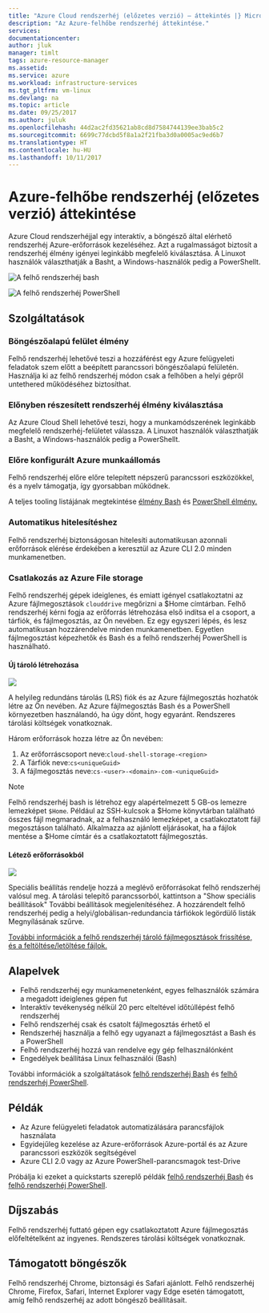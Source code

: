 ```yaml
---
title: "Azure Cloud rendszerhéj (előzetes verzió) – áttekintés |} Microsoft Docs"
description: "Az Azure-felhőbe rendszerhéj áttekintése."
services: 
documentationcenter: 
author: jluk
manager: timlt
tags: azure-resource-manager
ms.assetid: 
ms.service: azure
ms.workload: infrastructure-services
ms.tgt_pltfrm: vm-linux
ms.devlang: na
ms.topic: article
ms.date: 09/25/2017
ms.author: juluk
ms.openlocfilehash: 44d2ac2fd35621ab8cd8d7584744139ee3bab5c2
ms.sourcegitcommit: 6699c77dcbd5f8a1a2f21fba3d0a0005ac9ed6b7
ms.translationtype: HT
ms.contentlocale: hu-HU
ms.lasthandoff: 10/11/2017
---
```

# <a name="overview-of-azure-cloud-shell-preview"></a>Azure-felhőbe rendszerhéj (előzetes verzió) áttekintése
Azure Cloud rendszerhéjjal egy interaktív, a böngésző által elérhető rendszerhéj Azure-erőforrások kezeléséhez.
Azt a rugalmasságot biztosít a rendszerhéj élmény igényei leginkább megfelelő kiválasztása.
A Linuxot használók választhatják a Basht, a Windows-használók pedig a PowerShellt.

![A felhő rendszerhéj bash](media/overview/overview-bash-pic.png)

![A felhő rendszerhéj PowerShell](media/overview/overview-ps-pic.png)

## <a name="features"></a>Szolgáltatások
### <a name="browser-based-shell-experience"></a>Böngészőalapú felület élmény
Felhő rendszerhéj lehetővé teszi a hozzáférést egy Azure felügyeleti feladatok szem előtt a beépített parancssori böngészőalapú felületén.
Használja ki az felhő rendszerhéj módon csak a felhőben a helyi gépről untethered működéséhez biztosíthat.

### <a name="choice-of-preferred-shell-experience"></a>Előnyben részesített rendszerhéj élmény kiválasztása
Az Azure Cloud Shell lehetővé teszi, hogy a munkamódszerének leginkább megfelelő rendszerhéj-felületet válassza.
A Linuxot használók választhatják a Basht, a Windows-használók pedig a PowerShellt.

### <a name="pre-configured-azure-workstation"></a>Előre konfigurált Azure munkaállomás
Felhő rendszerhéj előre előre telepített népszerű parancssori eszközökkel, és a nyelv támogatja, így gyorsabban működnek.

A teljes tooling listájának megtekintése [élmény Bash](features.md#tools) és [PowerShell élmény.](features-powershell.md#tools)

### <a name="automatic-authentication"></a>Automatikus hitelesítéshez
Felhő rendszerhéj biztonságosan hitelesíti automatikusan azonnali erőforrások elérése érdekében a keresztül az Azure CLI 2.0 minden munkamenetben.

### <a name="connect-your-azure-file-storage"></a>Csatlakozás az Azure File storage
Felhő rendszerhéj gépek ideiglenes, és emiatt igényel csatlakoztatni az Azure fájlmegosztások `clouddrive` megőrizni a $Home címtárban.
Felhő rendszerhéj kérni fogja az erőforrás létrehozása első indítsa el a csoport, a tárfiók, és fájlmegosztás, az Ön nevében. Ez egy egyszeri lépés, és lesz automatikusan hozzárendelve minden munkamenetben. Egyetlen fájlmegosztást képezhetők és Bash és a felhő rendszerhéj PowerShell is használható.

#### <a name="create-new-storage"></a>Új tároló létrehozása
![](media/overview/basic-storage.png)

A helyileg redundáns tárolás (LRS) fiók és az Azure fájlmegosztás hozhatók létre az Ön nevében. Az Azure fájlmegosztás Bash és a PowerShell környezetben használandó, ha úgy dönt, hogy egyaránt. Rendszeres tárolási költségek vonatkoznak.

Három erőforrások hozza létre az Ön nevében:
1. Az erőforráscsoport neve:`cloud-shell-storage-<region>`
2. A Tárfiók neve:`cs<uniqueGuid>`
3. A fájlmegosztás neve:`cs-<user>-<domain>-com-<uniqueGuid>`

> [!Note]
> Felhő rendszerhéj bash is létrehoz egy alapértelmezett 5 GB-os lemezre lemezképet `$Home`. Például az SSH-kulcsok a $Home könyvtárban található összes fájl megmaradnak, az a felhasználó lemezképet, a csatlakoztatott fájl megosztáson található. Alkalmazza az ajánlott eljárásokat, ha a fájlok mentése a $Home címtár és a csatlakoztatott fájlmegosztás.

#### <a name="use-existing-resources"></a>Létező erőforrásokból
![](media/overview/advanced-storage.png)

Speciális beállítás rendelje hozzá a meglévő erőforrásokat felhő rendszerhéj valósul meg.
A tárolási telepítő parancssorból, kattintson a "Show speciális beállítások" További beállítások megjelenítéséhez.
A hozzárendelt felhő rendszerhéj pedig a helyi/globálisan-redundancia tárfiókok legördülő listák Megnyílásának szűrve.

[További információk a felhő rendszerhéj tároló fájlmegosztások frissítése, és a feltöltése/letöltése fájlok.](persisting-shell-storage.md)

## <a name="concepts"></a>Alapelvek
* Felhő rendszerhéj egy munkamenetenként, egyes felhasználók számára a megadott ideiglenes gépen fut
* Interaktív tevékenység nélkül 20 perc elteltével időtúllépést felhő rendszerhéj
* Felhő rendszerhéj csak és csatolt fájlmegosztás érhető el
* Rendszerhéj használja a felhő egy ugyanazt a fájlmegosztást a Bash és a PowerShell
* Felhő rendszerhéj hozzá van rendelve egy gép felhasználónként
* Engedélyek beállítása Linux felhasználói (Bash)

További információk a szolgáltatások [felhő rendszerhéj Bash](features.md) és [felhő rendszerhéj PowerShell](features-powershell.md).

## <a name="examples"></a>Példák
* Az Azure felügyeleti feladatok automatizálására parancsfájlok használata
* Egyidejűleg kezelése az Azure-erőforrások Azure-portál és az Azure parancssori eszközök segítségével
* Azure CLI 2.0 vagy az Azure PowerShell-parancsmagok test-Drive

Próbálja ki ezeket a quickstarts szereplő példák [felhő rendszerhéj Bash](quickstart.md) és [felhő rendszerhéj PowerShell](quickstart-powershell.md).

## <a name="pricing"></a>Díjszabás
Felhő rendszerhéj futtató gépen egy csatlakoztatott Azure fájlmegosztás előfeltételként az ingyenes. Rendszeres tárolási költségek vonatkoznak.

## <a name="supported-browsers"></a>Támogatott böngészők
Felhő rendszerhéj Chrome, biztonsági és Safari ajánlott.
Felhő rendszerhéj Chrome, Firefox, Safari, Internet Explorer vagy Edge esetén támogatott, amíg felhő rendszerhéj az adott böngésző beállításait.